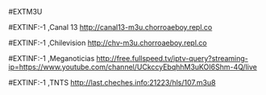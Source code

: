 #EXTM3U

#EXTINF:-1 ,Canal 13
http://canal13-m3u.chorroaeboy.repl.co

#EXTINF:-1 ,Chilevision 
http://chv-m3u.chorroaeboy.repl.co

#EXTINF:-1 ,Meganoticias
http://free.fullspeed.tv/iptv-query?streaming-ip=https://www.youtube.com/channel/UCkccyEbqhhM3uKOI6Shm-4Q/live

#EXTINF:-1 ,TNTS
http://last.cheches.info:21223/hls/107.m3u8
